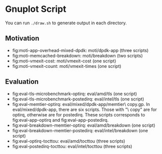 # Gnuplot Script

You can run `./draw.sh` to generate output in each directory.

## Motivation

* fig:moti-app-overhead-mixed-dpdk: moti/dpdk-app (three scripts)
* fig:moti-memcached-breakdown: moti/breakdown (two scripts)
* fig:moti-vmexit-cost: moti/vmexit-cost (one script)
* fig:moti-vmexit-count: moti/vmexit-times (one script)

## Evaluation
* fig:eval-tls-microbenchmark-optirq: eval/amd/tls (one script)
* fig:eval-tls-microbenchmark-postedirq: eval/intel/tls (one script)
* fig:eval-memtier-optirq: eval/mixed/dpdk-app/memtier\ copy.gp. In eval/mixed/dpdk-app, there are six scripts. Those with "\ copy" are for optirq, otherwise are for postedirq. These scripts corresponds to fig:eval-app-optirq and fig:eval-app-postedirq.
* fig:eval-breakdown-memtier-optirq: eval/amd/breakdown (one script)
* fig:eval-breakdown-memtier-postedirq: eval/intel/breakdown (one script)
* fig:eval-optirq-tocttou: eval/amd/tocttou (three scripts)
* fig:eval-postedirq-tocttou: eval/intel/tocttou (three scripts)
